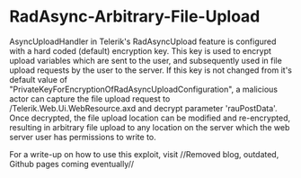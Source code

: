 # RadAsync-Arbitrary-File-Upload
AsyncUploadHandler in Telerik's RadAsyncUpload feature is configured with a hard coded (default) encryption key. This key is used to encrypt upload variables which are sent to the user, and subsequently used in file upload requests by the user to the server. If this key is not changed from it's default value of "PrivateKeyForEncryptionOfRadAsyncUploadConfiguration", a malicious actor can capture the file upload request to /Telerik.Web.Ui.WebResource.axd and decrypt parameter 'rauPostData'. Once decrypted, the file upload location can be modified and re-encrypted, resulting in arbitrary file upload to any location on the server which the web server user has permissions to write to.

For a write-up on how to use this exploit, visit //Removed blog, outdated, Github pages coming eventually//
